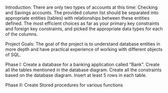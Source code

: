 Introduction:
There are only two types of accounts at this time: Checking and Savings accounts. The provided column list should be separated into appropriate entities (tables) 
with relationships between these entities defined. The most efficient choices as far as your primary key constraints and foreign key constraints, 
and picked the appropriate data types for each of the columns.

Project Goals:
The goal of the project is to understand database entities in more depth and have practical experience of working with different objects of SQL.

Phase I:
Create a database for a banking application called “Bank”.
Create all the tables mentioned in the database diagram.
Create all the constraints based on the database diagram.
Insert at least 5 rows in each table.

Phase II:
Create Stored procedures for various functions
